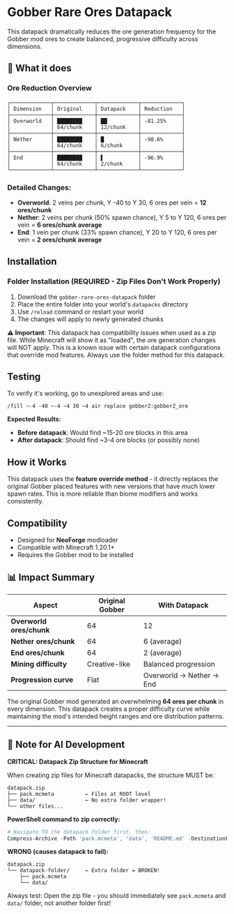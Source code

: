 # Gobber Rare Ores Datapack

This datapack dramatically reduces the ore generation frequency for the Gobber mod ores to create balanced, progressive difficulty across dimensions.

## 🎯 What it does

### Ore Reduction Overview
```
┌─────────────┬─────────────┬─────────────┬─────────────┐
│ Dimension   │ Original    │ Datapack    │ Reduction   │
├─────────────┼─────────────┼─────────────┼─────────────┤
│ Overworld   │ ████████    │ ██          │ -81.25%     │
│             │ 64/chunk    │ 12/chunk    │             │
├─────────────┼─────────────┼─────────────┼─────────────┤
│ Nether      │ ████████    │ █           │ -90.6%      │
│             │ 64/chunk    │ 6/chunk     │             │
├─────────────┼─────────────┼─────────────┼─────────────┤
│ End         │ ████████    │ ▌           │ -96.9%      │
│             │ 64/chunk    │ 2/chunk     │             │
└─────────────┴─────────────┴─────────────┴─────────────┘
```

### **Detailed Changes:**
- **Overworld**: 2 veins per chunk, Y -40 to Y 30, 6 ores per vein = **12 ores/chunk**
- **Nether**: 2 veins per chunk (50% spawn chance), Y 5 to Y 120, 6 ores per vein = **6 ores/chunk average**
- **End**: 1 vein per chunk (33% spawn chance), Y 20 to Y 120, 6 ores per vein = **2 ores/chunk average**

## Installation

### Folder Installation (REQUIRED - Zip Files Don't Work Properly)
1. Download the `gobber-rare-ores-datapack` folder
2. Place the entire folder into your world's `datapacks` directory
3. Use `/reload` command or restart your world
4. The changes will apply to newly generated chunks

**⚠️ Important**: This datapack has compatibility issues when used as a zip file. While Minecraft will show it as "loaded", the ore generation changes will NOT apply. This is a known issue with certain datapack configurations that override mod features. Always use the folder method for this datapack.

## Testing

To verify it's working, go to unexplored areas and use:
```
/fill ~-4 -40 ~-4 ~4 30 ~4 air replace gobber2:gobber2_ore
```

**Expected Results:**
- **Before datapack**: Would find ~15-20 ore blocks in this area
- **After datapack**: Should find ~3-4 ore blocks (or possibly none)

## How it Works

This datapack uses the **feature override method** - it directly replaces the original Gobber placed features with new versions that have much lower spawn rates. This is more reliable than biome modifiers and works consistently.

## Compatibility

- Designed for **NeoForge** modloader
- Compatible with Minecraft 1.20.1+ 
- Requires the Gobber mod to be installed

## 📊 Impact Summary

| Aspect | Original Gobber | With Datapack |
|--------|----------------|---------------|
| **Overworld ores/chunk** | 64 | 12 |
| **Nether ores/chunk** | 64 | 6 (average) |
| **End ores/chunk** | 64 | 2 (average) |
| **Mining difficulty** | Creative-like | Balanced progression |
| **Progression curve** | Flat | Overworld → Nether → End |

The original Gobber mod generated an overwhelming **64 ores per chunk** in every dimension. This datapack creates a proper difficulty curve while maintaining the mod's intended height ranges and ore distribution patterns.

---

## 🤖 Note for AI Development

**CRITICAL: Datapack Zip Structure for Minecraft**

When creating zip files for Minecraft datapacks, the structure MUST be:

```
datapack.zip
├── pack.mcmeta          ← Files at ROOT level
├── data/                ← No extra folder wrapper!
└── other files...
```

**PowerShell command to zip correctly:**
```powershell
# Navigate TO the datapack folder first, then:
Compress-Archive -Path 'pack.mcmeta', 'data', 'README.md' -DestinationPath '../datapack-name.zip' -Force
```

**WRONG (causes datapack to fail):**
```
datapack.zip
└── datapack-folder/     ← Extra folder = BROKEN!
    ├── pack.mcmeta
    └── data/
```

Always test: Open the zip file - you should immediately see `pack.mcmeta` and `data/` folder, not another folder first!